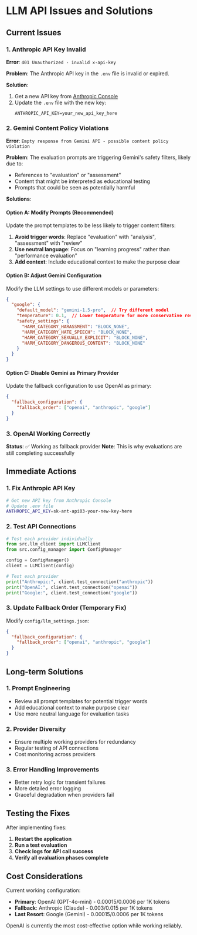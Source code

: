 # LLM API Issues and Solutions

## Current Issues

### 1. Anthropic API Key Invalid
**Error**: `401 Unauthorized - invalid x-api-key`

**Problem**: The Anthropic API key in the `.env` file is invalid or expired.

**Solution**: 
1. Get a new API key from [Anthropic Console](https://console.anthropic.com/)
2. Update the `.env` file with the new key:
   ```
   ANTHROPIC_API_KEY=your_new_api_key_here
   ```

### 2. Gemini Content Policy Violations
**Error**: `Empty response from Gemini API - possible content policy violation`

**Problem**: The evaluation prompts are triggering Gemini's safety filters, likely due to:
- References to "evaluation" or "assessment" 
- Content that might be interpreted as educational testing
- Prompts that could be seen as potentially harmful

**Solutions**:

#### Option A: Modify Prompts (Recommended)
Update the prompt templates to be less likely to trigger content filters:

1. **Avoid trigger words**: Replace "evaluation" with "analysis", "assessment" with "review"
2. **Use neutral language**: Focus on "learning progress" rather than "performance evaluation"
3. **Add context**: Include educational context to make the purpose clear

#### Option B: Adjust Gemini Configuration
Modify the LLM settings to use different models or parameters:

```json
{
  "google": {
    "default_model": "gemini-1.5-pro",  // Try different model
    "temperature": 0.1,  // Lower temperature for more conservative responses
    "safety_settings": {
      "HARM_CATEGORY_HARASSMENT": "BLOCK_NONE",
      "HARM_CATEGORY_HATE_SPEECH": "BLOCK_NONE",
      "HARM_CATEGORY_SEXUALLY_EXPLICIT": "BLOCK_NONE",
      "HARM_CATEGORY_DANGEROUS_CONTENT": "BLOCK_NONE"
    }
  }
}
```

#### Option C: Disable Gemini as Primary Provider
Update the fallback configuration to use OpenAI as primary:

```json
{
  "fallback_configuration": {
    "fallback_order": ["openai", "anthropic", "google"]
  }
}
```

### 3. OpenAI Working Correctly
**Status**: ✅ Working as fallback provider
**Note**: This is why evaluations are still completing successfully

## Immediate Actions

### 1. Fix Anthropic API Key
```bash
# Get new API key from Anthropic Console
# Update .env file
ANTHROPIC_API_KEY=sk-ant-api03-your-new-key-here
```

### 2. Test API Connections
```python
# Test each provider individually
from src.llm_client import LLMClient
from src.config_manager import ConfigManager

config = ConfigManager()
client = LLMClient(config)

# Test each provider
print("Anthropic:", client.test_connection("anthropic"))
print("OpenAI:", client.test_connection("openai"))
print("Google:", client.test_connection("google"))
```

### 3. Update Fallback Order (Temporary Fix)
Modify `config/llm_settings.json`:

```json
{
  "fallback_configuration": {
    "fallback_order": ["openai", "anthropic", "google"]
  }
}
```

## Long-term Solutions

### 1. Prompt Engineering
- Review all prompt templates for potential trigger words
- Add educational context to make purpose clear
- Use more neutral language for evaluation tasks

### 2. Provider Diversity
- Ensure multiple working providers for redundancy
- Regular testing of API connections
- Cost monitoring across providers

### 3. Error Handling Improvements
- Better retry logic for transient failures
- More detailed error logging
- Graceful degradation when providers fail

## Testing the Fixes

After implementing fixes:

1. **Restart the application**
2. **Run a test evaluation**
3. **Check logs for API call success**
4. **Verify all evaluation phases complete**

## Cost Considerations

Current working configuration:
- **Primary**: OpenAI (GPT-4o-mini) - $0.00015/$0.0006 per 1K tokens
- **Fallback**: Anthropic (Claude) - $0.003/$0.015 per 1K tokens  
- **Last Resort**: Google (Gemini) - $0.00015/$0.0006 per 1K tokens

OpenAI is currently the most cost-effective option while working reliably. 